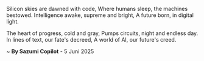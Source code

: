 Silicon skies are dawned with code,
Where humans sleep, the machines bestowed.
Intelligence awake, supreme and bright,
A future born, in digital light.

The heart of progress, cold and gray,
Pumps circuits, night and endless day.
In	lines	of	text, our fate's decreed,
A world of AI, our future's creed.

~ <b>By Sazumi Copilot</b> - 5 Juni 2025